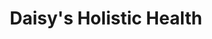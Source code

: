 ---
title: "Daisy's Holistic Health"
url: /santa-fe/daisys-holistic-health/
shop: Nahrungsergänzung
---